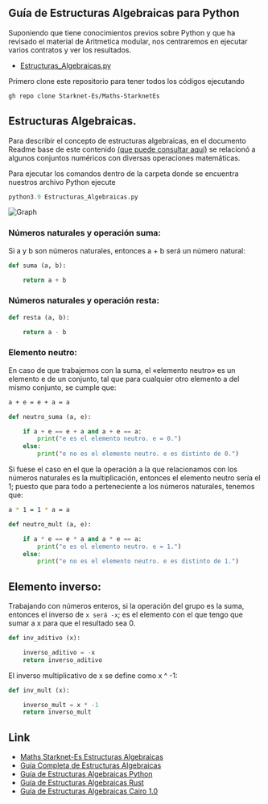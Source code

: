 ## Guía de Estructuras Algebraicas para Python

Suponiendo que tiene conocimientos previos sobre Python y que ha revisado el material de Aritmetica modular, nos centraremos en ejecutar varios contratos y ver los resultados.

- [Estructuras_Algebraicas.py](https://github.com/Starknet-Es/Maths-StarknetEs/blob/main/Gu%C3%ADas%20Completas/Estructuras%20Algebraicas/Contracts/Python/Estructuras_Algebraicas.py)


Primero clone este repositorio para tener todos los códigos ejecutando
```bash
gh repo clone Starknet-Es/Maths-StarknetEs
```

## Estructuras Algebraicas.

Para describir el concepto de estructuras algebraicas, en el documento Readme base de este contenido [(que puede consultar aquí)](https://github.com/Starknet-Es/Maths-StarknetEs/blob/main/Gu%C3%ADas%20Completas/Estructuras%20Algebraicas/Readme.md) se relacionó a algunos conjuntos numéricos con diversas operaciones matemáticas.

Para ejecutar los comandos dentro de la carpeta donde se encuentra nuestros archivo Python ejecute

```python
python3.9 Estructuras_Algebraicas.py
```

![Graph](https://github.com/Nadai2010/Clases-Maths/blob/master/im%C3%A1genes/algepy.png)

### Números naturales y operación suma:

Si a y b son números naturales, entonces a + b será un número natural:

```python
def suma (a, b):

    return a + b
```  

### Números naturales y operación resta:

```python
def resta (a, b):

    return a - b
```

### Elemento neutro:

En caso de que trabajemos con la suma, el «elemento neutro» es un elemento e de un conjunto, tal que para cualquier otro elemento a del mismo conjunto, se cumple que:

```bash
a + e = e + a = a
```

```python
def neutro_suma (a, e):

    if a + e == e + a and a + e == a:
        print("e es el elemento neutro. e = 0.")
    else:
        print("e no es el elemento neutro. e es distinto de 0.")
```

Si fuese el caso en el que la operación a la que relacionamos con los números naturales es la multiplicación, entonces el elemento neutro sería el 1; puesto que para todo a perteneciente a los números naturales, tenemos que:

```bash
a * 1 = 1 * a = a
```

```python
def neutro_mult (a, e):

    if a * e == e * a and a * e == a:
        print("e es el elemento neutro. e = 1.")
    else:
        print("e no es el elemento neutro. e es distinto de 1.")
```

## Elemento inverso:

Trabajando con números enteros, si la operación del grupo es la suma, entonces el inverso de `x será -x`; es el elemento con el que tengo que sumar a x para que el resultado sea 0.

```python
def inv_aditivo (x):

    inverso_aditivo = -x
    return inverso_aditivo
```

El inverso multiplicativo de x se define como x ^ -1:

```python
def inv_mult (x):

    inverso_mult = x * -1
    return inverso_mult
```

## Link

- [Maths Starknet-Es Estructuras Algebraicas](https://github.com/Starknet-Es/Maths-StarknetEs/tree/main#teor%C3%ADa-de-grupos-y-campos)
- [Guía Completa de Estructuras Algebraicas](https://github.com/Starknet-Es/Maths-StarknetEs/blob/main/Gu%C3%ADas%20Completas/Estructuras%20Algebraicas/Readme.md)
- [Guía de Estructuras Algebraicas Python]()
- [Guía de Estructuras Algebraicas Rust]()
- [Guía de Estructuras Algebraicas Cairo 1.0]()
